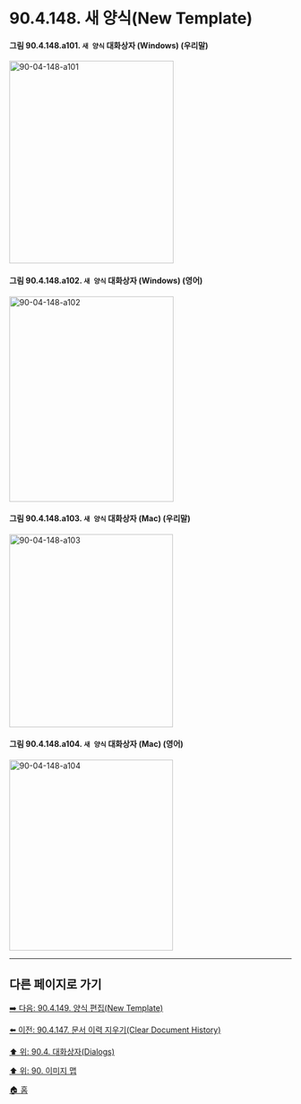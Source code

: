 # 90.4.148. 새 양식(New Template)

<a id="90-04-148-a101"></a>

#### 그림 90.4.148.a101. `새 양식` 대화상자 (Windows) (우리말)
<img width="293" height="362" alt="90-04-148-a101" src="https://github.com/user-attachments/assets/0fc5ba32-4578-4e26-abee-c5bcf6173185" />

<a id="90-04-148-a102"></a>

#### 그림 90.4.148.a102. `새 양식` 대화상자 (Windows) (영어)
<img width="293" height="367" alt="90-04-148-a102" src="https://github.com/user-attachments/assets/aa872ecf-2260-4d9b-8095-230b652cd683" />

<a id="90-04-148-a103"></a>

#### 그림 90.4.148.a103. `새 양식` 대화상자 (Mac) (우리말)
<img width="292" height="345" alt="90-04-148-a103" src="https://github.com/user-attachments/assets/0e9c81bb-3c67-4cde-96df-e0efa7278b85" />

<a id="90-04-148-a104"></a>

#### 그림 90.4.148.a104. `새 양식` 대화상자 (Mac) (영어)
<img width="292" height="341" alt="90-04-148-a104" src="https://github.com/user-attachments/assets/891402b3-cad4-441d-8af6-0e68edbae65e" />

***

## 다른 페이지로 가기

[➡️ 다음: 90.4.149. 양식 편집(New Template)](./90-04-0149-edit_template.md)

[⬅️ 이전: 90.4.147. 문서 이력 지우기(Clear Document History)](./90-04-0147-clear_document_history.md)

[⬆️ 위: 90.4. 대화상자(Dialogs)](./90-04-0000-dialogs.md)

[⬆️ 위: 90. 이미지 맵](./90-00-image-map.md)

[🏠 홈](./00-home.md)